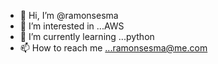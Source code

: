 - 👋 Hi, I’m @ramonsesma
- 👀 I’m interested in ...AWS
- 🌱 I’m currently learning ...python
- 📫 How to reach me ...ramonsesma@me.com

<!---
ramonsesma/ramonsesma is a ✨ special ✨ repository because its `README.md` (this file) appears on your GitHub profile.
You can click the Preview link to take a look at your changes.
--->
